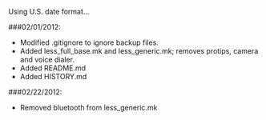 Using U.S. date format...

###02/01/2012:
* Modified .gitignore to ignore backup files.
* Added less_full_base.mk and less_generic.mk; removes protips, camera and voice dialer.
* Added README.md
* Added HISTORY.md

###02/22/2012:
* Removed bluetooth from less_generic.mk
